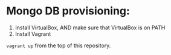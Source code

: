 # Mongo DB provisioning:

1. Install VirtualBox, AND make sure that VirtualBox is on PATH
2. Install Vagrant

`vagrant up` from the top of this repository.
